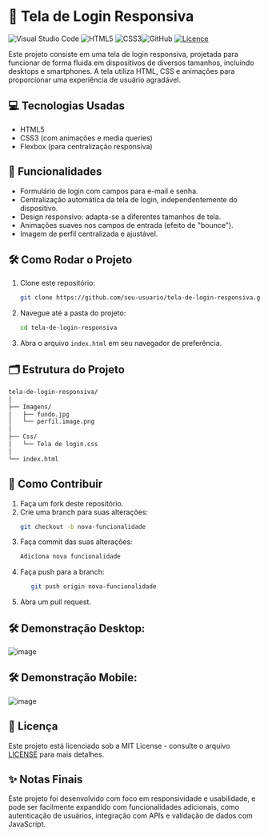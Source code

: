 # 🌟 Tela de Login Responsiva
![Visual Studio Code](https://img.shields.io/badge/Visual%20Studio%20Code-0078d7.svg?style=for-the-badge&logo=visual-studio-code&logoColor=white)  ![HTML5](https://img.shields.io/badge/html5-%23E34F26.svg?style=for-the-badge&logo=html5&logoColor=white)  ![CSS3](https://img.shields.io/badge/css3-%231572B6.svg?style=for-the-badge&logo=css3&logoColor=white)![GitHub](https://img.shields.io/badge/github-%23121011.svg?style=for-the-badge&logo=github&logoColor=white)
[![Licence](https://img.shields.io/github/license/Ileriayo/markdown-badges?style=for-the-badge)](./LICENSE)

Este projeto consiste em uma tela de login responsiva, projetada para funcionar de forma fluida em dispositivos de diversos tamanhos, incluindo desktops e smartphones. A tela utiliza HTML, CSS e animações para proporcionar uma experiência de usuário agradável.

## 💻 Tecnologias Usadas
- HTML5
- CSS3 (com animações e media queries)
- Flexbox (para centralização responsiva)

## 🚀 Funcionalidades
- Formulário de login com campos para e-mail e senha.
- Centralização automática da tela de login, independentemente do dispositivo.
- Design responsivo: adapta-se a diferentes tamanhos de tela.
- Animações suaves nos campos de entrada (efeito de "bounce").
- Imagem de perfil centralizada e ajustável.

## 🛠 Como Rodar o Projeto

1. Clone este repositório:
   ```bash
   git clone https://github.com/seu-usuario/tela-de-login-responsiva.git
    ```
2. Navegue até a pasta do projeto:

   ```bash
   cd tela-de-login-responsiva
   ```
 3. Abra o arquivo `index.html` em seu navegador de preferência.

##  🗂 Estrutura do Projeto
```bash
tela-de-login-responsiva/
│
├── Imagens/
│   ├── fundo.jpg
│   └── perfil.image.png
│
├── Css/
│   └── Tela de login.css
│
└── index.html
```

## 🤝 Como Contribuir
1. Faça um fork deste repositório.
2. Crie uma branch para suas alterações:
   ```bash
   git checkout -b nova-funcionalidade
    ```
3. Faça commit das suas alterações:
    ```bash
    Adiciona nova funcionalidade
    ```
4. Faça push para a branch:
     ```bash
        git push origin nova-funcionalidade
    ```
5. Abra um pull request.

## 🛠 Demonstração Desktop:
![image](https://github.com/user-attachments/assets/bd048569-7968-4e4b-a15a-a2eadf9fdcd4)

## 🛠 Demonstração Mobile:

![image](https://github.com/user-attachments/assets/406bd0c9-1cbb-4718-b9a6-a9edc779284e)


## 📜 Licença
Este projeto está licenciado sob a MIT License - consulte o arquivo [LICENSE](./LICENSE) para mais detalhes.

## ✨ Notas Finais
Este projeto foi desenvolvido com foco em responsividade e usabilidade, e pode ser facilmente expandido com funcionalidades adicionais, como autenticação de usuários, integração com APIs e validação de dados com JavaScript.



    
